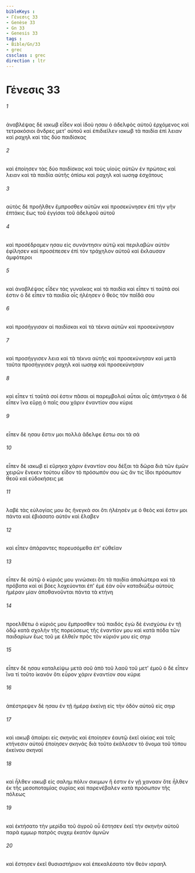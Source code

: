 ```yaml
---
bibleKeys : 
- Γένεσις 33
- Genèse 33
- Gn 33
- Genesis 33
tags : 
- Bible/Gn/33
- grec
cssclass : grec
direction : ltr
---
```


# Γένεσις 33

###### 1
ἀναβλέψας δὲ ιακωβ εἶδεν καὶ ἰδοὺ ησαυ ὁ ἀδελφὸς αὐτοῦ ἐρχόμενος καὶ τετρακόσιοι ἄνδρες μετ' αὐτοῦ καὶ ἐπιδιεῖλεν ιακωβ τὰ παιδία ἐπὶ λειαν καὶ ραχηλ καὶ τὰς δύο παιδίσκας
###### 2
καὶ ἐποίησεν τὰς δύο παιδίσκας καὶ τοὺς υἱοὺς αὐτῶν ἐν πρώτοις καὶ λειαν καὶ τὰ παιδία αὐτῆς ὀπίσω καὶ ραχηλ καὶ ιωσηφ ἐσχάτους
###### 3
αὐτὸς δὲ προῆλθεν ἔμπροσθεν αὐτῶν καὶ προσεκύνησεν ἐπὶ τὴν γῆν ἑπτάκις ἕως τοῦ ἐγγίσαι τοῦ ἀδελφοῦ αὐτοῦ
###### 4
καὶ προσέδραμεν ησαυ εἰς συνάντησιν αὐτῷ καὶ περιλαβὼν αὐτὸν ἐφίλησεν καὶ προσέπεσεν ἐπὶ τὸν τράχηλον αὐτοῦ καὶ ἔκλαυσαν ἀμφότεροι
###### 5
καὶ ἀναβλέψας εἶδεν τὰς γυναῖκας καὶ τὰ παιδία καὶ εἶπεν τί ταῦτά σοί ἐστιν ὁ δὲ εἶπεν τὰ παιδία οἷς ἠλέησεν ὁ θεὸς τὸν παῖδά σου
###### 6
καὶ προσήγγισαν αἱ παιδίσκαι καὶ τὰ τέκνα αὐτῶν καὶ προσεκύνησαν
###### 7
καὶ προσήγγισεν λεια καὶ τὰ τέκνα αὐτῆς καὶ προσεκύνησαν καὶ μετὰ ταῦτα προσήγγισεν ραχηλ καὶ ιωσηφ καὶ προσεκύνησαν
###### 8
καὶ εἶπεν τί ταῦτά σοί ἐστιν πᾶσαι αἱ παρεμβολαὶ αὗται αἷς ἀπήντηκα ὁ δὲ εἶπεν ἵνα εὕρῃ ὁ παῖς σου χάριν ἐναντίον σου κύριε
###### 9
εἶπεν δὲ ησαυ ἔστιν μοι πολλά ἄδελφε ἔστω σοι τὰ σά
###### 10
εἶπεν δὲ ιακωβ εἰ εὕρηκα χάριν ἐναντίον σου δέξαι τὰ δῶρα διὰ τῶν ἐμῶν χειρῶν ἕνεκεν τούτου εἶδον τὸ πρόσωπόν σου ὡς ἄν τις ἴδοι πρόσωπον θεοῦ καὶ εὐδοκήσεις με
###### 11
λαβὲ τὰς εὐλογίας μου ἃς ἤνεγκά σοι ὅτι ἠλέησέν με ὁ θεὸς καὶ ἔστιν μοι πάντα καὶ ἐβιάσατο αὐτόν καὶ ἔλαβεν
###### 12
καὶ εἶπεν ἀπάραντες πορευσόμεθα ἐπ' εὐθεῖαν
###### 13
εἶπεν δὲ αὐτῷ ὁ κύριός μου γινώσκει ὅτι τὰ παιδία ἁπαλώτερα καὶ τὰ πρόβατα καὶ αἱ βόες λοχεύονται ἐπ' ἐμέ ἐὰν οὖν καταδιώξω αὐτοὺς ἡμέραν μίαν ἀποθανοῦνται πάντα τὰ κτήνη
###### 14
προελθέτω ὁ κύριός μου ἔμπροσθεν τοῦ παιδός ἐγὼ δὲ ἐνισχύσω ἐν τῇ ὁδῷ κατὰ σχολὴν τῆς πορεύσεως τῆς ἐναντίον μου καὶ κατὰ πόδα τῶν παιδαρίων ἕως τοῦ με ἐλθεῖν πρὸς τὸν κύριόν μου εἰς σηιρ
###### 15
εἶπεν δὲ ησαυ καταλείψω μετὰ σοῦ ἀπὸ τοῦ λαοῦ τοῦ μετ' ἐμοῦ ὁ δὲ εἶπεν ἵνα τί τοῦτο ἱκανὸν ὅτι εὗρον χάριν ἐναντίον σου κύριε
###### 16
ἀπέστρεψεν δὲ ησαυ ἐν τῇ ἡμέρᾳ ἐκείνῃ εἰς τὴν ὁδὸν αὐτοῦ εἰς σηιρ
###### 17
καὶ ιακωβ ἀπαίρει εἰς σκηνάς καὶ ἐποίησεν ἑαυτῷ ἐκεῖ οἰκίας καὶ τοῖς κτήνεσιν αὐτοῦ ἐποίησεν σκηνάς διὰ τοῦτο ἐκάλεσεν τὸ ὄνομα τοῦ τόπου ἐκείνου σκηναί
###### 18
καὶ ἦλθεν ιακωβ εἰς σαλημ πόλιν σικιμων ἥ ἐστιν ἐν γῇ χανααν ὅτε ἦλθεν ἐκ τῆς μεσοποταμίας συρίας καὶ παρενέβαλεν κατὰ πρόσωπον τῆς πόλεως
###### 19
καὶ ἐκτήσατο τὴν μερίδα τοῦ ἀγροῦ οὗ ἔστησεν ἐκεῖ τὴν σκηνὴν αὐτοῦ παρὰ εμμωρ πατρὸς συχεμ ἑκατὸν ἀμνῶν
###### 20
καὶ ἔστησεν ἐκεῖ θυσιαστήριον καὶ ἐπεκαλέσατο τὸν θεὸν ισραηλ

